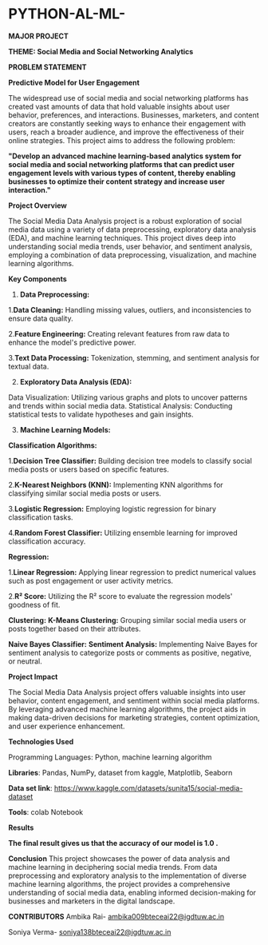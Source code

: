 # PYTHON-AL-ML-
**MAJOR PROJECT**

**THEME: Social Media and Social Networking Analytics**

**PROBLEM STATEMENT**

**Predictive Model for User Engagement**

The widespread use of social media and social networking platforms has created vast amounts of data that hold valuable insights about user behavior, preferences, and interactions. Businesses, marketers, and content creators are constantly seeking ways to enhance their engagement with users, reach a broader audience, and improve the effectiveness of their online strategies. This project aims to address the following problem:

**"Develop an advanced machine learning-based analytics system for social media and social networking platforms that can predict user engagement levels with various types of content, thereby enabling businesses to optimize their content strategy and increase user interaction."**


**Project Overview**   

The Social Media Data Analysis project is a robust exploration of social media data using a variety of data preprocessing, exploratory data analysis (EDA), and machine learning techniques. This project dives deep into understanding social media trends, user behavior, and sentiment analysis, employing a combination of data preprocessing, visualization, and machine learning algorithms.

**Key Components** 

1. **Data Preprocessing:**
   
1.**Data Cleaning:** Handling missing values, outliers, and inconsistencies to ensure data quality.

2.**Feature Engineering:** Creating relevant features from raw data to enhance the model's predictive power.

3.**Text Data Processing:** Tokenization, stemming, and sentiment analysis for textual data.


2. **Exploratory Data Analysis (EDA):**
   
Data Visualization: Utilizing various graphs and plots to uncover patterns and trends within social media data.
Statistical Analysis: Conducting statistical tests to validate hypotheses and gain insights.

3. **Machine Learning Models:**

**Classification Algorithms:**

1.**Decision Tree Classifier:** Building decision tree models to classify social media posts or users based on specific features.

2.**K-Nearest Neighbors (KNN):** Implementing KNN algorithms for classifying similar social media posts or users.

3.**Logistic Regression:** Employing logistic regression for binary classification tasks.

4.**Random Forest Classifier:** Utilizing ensemble learning for improved classification accuracy.

**Regression:**

1.**Linear Regression:** Applying linear regression to predict numerical values such as post engagement or user activity metrics.

2.**R² Score:** Utilizing the R² score to evaluate the regression models' goodness of fit.


**Clustering:**
**K-Means Clustering:** Grouping similar social media users or posts together based on their attributes.

**Naive Bayes Classifier:**
**Sentiment Analysis:** Implementing Naive Bayes for sentiment analysis to categorize posts or comments as positive, negative, or neutral.

**Project Impact**


The Social Media Data Analysis project offers valuable insights into user behavior, content engagement, and sentiment within social media platforms. By leveraging advanced machine learning algorithms, the project aids in making data-driven decisions for marketing strategies, content optimization, and user experience enhancement.

**Technologies Used**

Programming Languages: Python, machine learning algorithm

**Libraries**: Pandas, NumPy, dataset from kaggle, Matplotlib, Seaborn

**Data set link**: https://www.kaggle.com/datasets/sunita15/social-media-dataset 

**Tools**: colab Notebook



**Results**

**The final result gives us that the accuracy of our model is 1.0 .**


**Conclusion**
This project showcases the power of data analysis and machine learning in deciphering social media trends. From data preprocessing and exploratory analysis to the implementation of diverse machine learning algorithms, the project provides a comprehensive understanding of social media data, enabling informed decision-making for businesses and marketers in the digital landscape.



**CONTRIBUTORS**
Ambika Rai- ambika009bteceai22@igdtuw.ac.in 

Soniya Verma- soniya138bteceai22@igdtuw.ac.in





